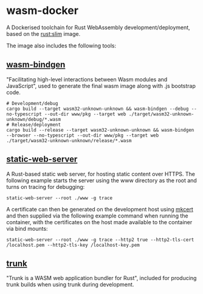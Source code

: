# wasm-docker
A Dockerised toolchain for Rust WebAssembly development/deployment, based on the [rust:slim](https://hub.docker.com/_/rust) image.

The image also includes the following tools:

## [wasm-bindgen](https://github.com/rustwasm/wasm-bindgen)
"Facilitating high-level interactions between Wasm modules and JavaScript", used to generate the final wasm image along with .js bootstrap code.

    # Development/debug
    cargo build --target wasm32-unknown-unknown && wasm-bindgen --debug --no-typescript --out-dir www/pkg --target web ./target/wasm32-unknown-unknown/debug/*.wasm
    # Release/deployment
    cargo build --release --target wasm32-unknown-unknown && wasm-bindgen --browser --no-typescript --out-dir www/pkg --target web ./target/wasm32-unknown-unknown/release/*.wasm

## [static-web-server](https://github.com/joseluisq/static-web-server)
A Rust-based static web server, for hosting static content over HTTPS. The following example starts the server using the www directory as the root and turns on tracing for debugging: 

    static-web-server --root ./www -g trace

A certificate can then be generated on the development host using [mkcert](https://github.com/FiloSottile/mkcert) and then supplied via the following example command when running the container, with the certificates on the host made available to the container via bind mounts:

    static-web-server --root ./www -g trace --http2 true --http2-tls-cert /localhost.pem --http2-tls-key /localhost-key.pem

## [trunk](https://github.com/thedodd/trunk)
"Trunk is a WASM web application bundler for Rust", included for producing trunk builds when using trunk during development.